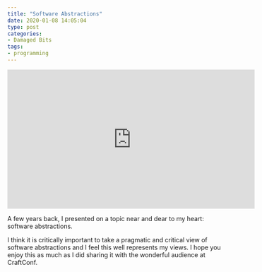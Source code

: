 ```yaml
---
title: "Software Abstractions"
date: 2020-01-08 14:05:04
type: post
categories:
- Damaged Bits
tags:
- programming
---
```


<iframe width="560" height="315" src="https://www.youtube.com/embed/JmmfgfCeqdg" frameborder="0" allow="accelerometer; autoplay; encrypted-media; gyroscope; picture-in-picture" allowfullscreen></iframe>

<br/>

A few years back, I presented on a topic near and dear to my heart: software abstractions.

I think it is critically important to take a pragmatic and critical view of software abstractions and I feel
this well represents my views.  I hope you enjoy this as much as I did sharing it with the wonderful audience at CraftConf.

